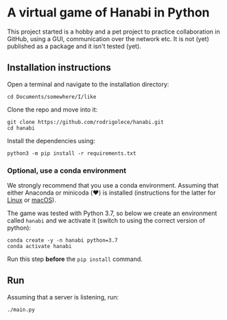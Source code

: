 # A virtual game of Hanabi in Python

This project started is a hobby and a pet project to practice collaboration in GitHub, using a GUI, communication over the network etc. It is not (yet) published as a package and it isn't tested (yet).


## Installation instructions

Open a terminal and navigate to the installation directory:

```
cd Documents/somewhere/I/like
```

Clone the repo and move into it:

```
git clone https://github.com/rodrigolece/hanabi.git
cd hanabi
```

Install the dependencies using:

```
python3 -m pip install -r requirements.txt
```

### Optional, use a conda environment

We strongly recommend that you use a conda environment. Assuming that either Anaconda or minicoda (❤️) is installed (instructions for the latter for [Linux](https://docs.conda.io/projects/conda/en/latest/user-guide/install/linux.html) or [macOS](https://docs.conda.io/projects/conda/en/latest/user-guide/install/macos.html)).

The game was tested with Python 3.7, so below we create an environment called `hanabi` and we activate it (switch to using the correct version of python):

```
conda create -y -n hanabi python=3.7
conda activate hanabi
```

Run this step **before** the `pip install` command.

## Run

Assuming that a server is listening, run:

```
./main.py
```
